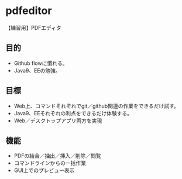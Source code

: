 # pdfeditor
【練習用】PDFエディタ

## 目的
- Github flowに慣れる。
- Java9、EEの勉強。

## 目標
- Web上、コマンドそれぞれでgit／github関連の作業をできるだけ試す。
- Java9、EEそれぞれの利点をできるだけ体験する。
- Web／デスクトップアプリ両方を実現

## 機能
- PDFの結合／抽出／挿入／削除／閲覧
- コマンドラインからの一括作業
- GUI上でのプレビュー表示
